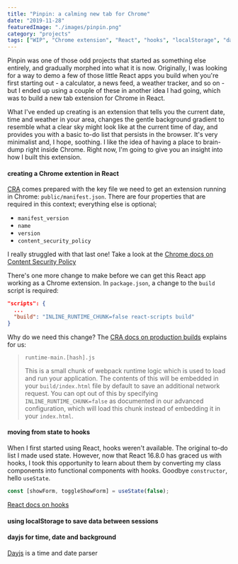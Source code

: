 ```yaml
---
title: "Pinpin: a calming new tab for Chrome"
date: "2019-11-28"
featuredImage: "./images/pinpin.png"
category: "projects"
tags: ["WIP", "Chrome extension", "React", "hooks", "localStorage", "dayjs"]
---
```


Pinpin was one of those odd projects that started as something else entirely, and gradually morphed into what it is now. Originally, I was looking for a way to demo a few of those little React apps you build when you're first starting out - a calculator, a news feed, a weather tracker, and so on - but I ended up using a couple of these in another idea I had going, which was to build a new tab extension for Chrome in React.

What I've ended up creating is an extension that tells you the current date, time and weather in your area, changes the gentle background gradient to resemble what a clear sky might look like at the current time of day, and provides you with a basic to-do list that persists in the browser. It's very minimalist and, I hope, soothing. I like the idea of having a place to brain-dump right inside Chrome. Right now, I'm going to give you an insight into how I built this extension.

#### creating a Chrome extention in React

[CRA](https://create-react-app.dev/) comes prepared with the key file we need to get an extension running in Chrome: `public/manifest.json`. There are four properties that are required in this context; everything else is optional;

- `manifest_version`
- `name`
- `version`
- `content_security_policy`

I really struggled with that last one! Take a look at the [Chrome docs on Content Security Policy](https://developer.chrome.com/extensions/contentSecurityPolicy)

There's one more change to make before we can get this React app working as a Chrome extension. In `package.json`, a change to the `build` script is required:

```json
"scripts": {
  ...
  "build": "INLINE_RUNTIME_CHUNK=false react-scripts build"
}
```

Why do we need this change? The [CRA docs on production builds](https://create-react-app.dev/docs/production-build/) explains for us:

> `runtime-main.[hash].js`
>
> This is a small chunk of webpack runtime logic which is used to load and run your application. The contents of this will be embedded in your `build/index.html` file by default to save an additional network request. You can opt out of this by specifying `INLINE_RUNTIME_CHUNK=false` as documented in our advanced configuration, which will load this chunk instead of embedding it in your `index.html`.

#### moving from state to hooks

When I first started using React, hooks weren't available. The original to-do list I made used state. However, now that React 16.8.0 has graced us with hooks, I took this opportunity to learn about them by converting my class components into functional components with hooks. Goodbye `constructor`, hello `useState`.

```js
const [showForm, toggleShowForm] = useState(false);
```

[React docs on hooks](https://reactjs.org/docs/hooks-intro.html)

#### using localStorage to save data between sessions

#### dayjs for time, date and background

[Dayjs](https://github.com/iamkun/dayjs) is a time and date parser
